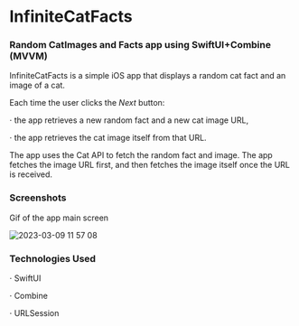 # InfiniteCatFacts
### Random CatImages and Facts app using SwiftUI+Combine (MVVM)

InfiniteCatFacts is a simple iOS app that displays a random cat fact and an image of a cat. 

Each time the user clicks the *Next* button:

⋅ the app retrieves a new random fact and a new cat image URL, 

⋅ the app retrieves the cat image itself from that URL.

The app uses the Cat API to fetch the random fact and image. 
The app fetches the image URL first, and then fetches the image itself once the URL is received.

### Screenshots

Gif of the app main screen

![2023-03-09 11 57 08](https://user-images.githubusercontent.com/75203988/223971237-413df3f7-df8b-4e0f-b192-922020cb88ff.gif)

### Technologies Used

⋅ SwiftUI

⋅ Combine

⋅ URLSession
